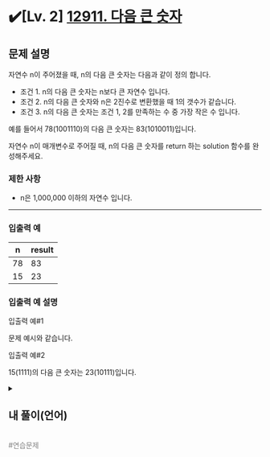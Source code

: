 
# ✔️[Lv. 2] [12911. 다음 큰 숫자](https://school.programmers.co.kr/learn/courses/30/lessons/12911?language=python3)


문제 설명
-----

자연수 n이 주어졌을 때, n의 다음 큰 숫자는 다음과 같이 정의 합니다.

* 조건 1. n의 다음 큰 숫자는 n보다 큰 자연수 입니다.
* 조건 2. n의 다음 큰 숫자와 n은 2진수로 변환했을 때 1의 갯수가 같습니다.
* 조건 3. n의 다음 큰 숫자는 조건 1, 2를 만족하는 수 중 가장 작은 수 입니다.

예를 들어서 78(1001110)의 다음 큰 숫자는 83(1010011)입니다.

자연수 n이 매개변수로 주어질 때, n의 다음 큰 숫자를 return 하는 solution 함수를 완성해주세요.

### 제한 사항

* n은 1,000,000 이하의 자연수 입니다.

---

### 입출력 예

| n | result |
| --- | --- |
| 78 | 83 |
| 15 | 23 |

### 입출력 예 설명

입출력 예#1  

문제 예시와 같습니다.  

입출력 예#2  

15(1111)의 다음 큰 숫자는 23(10111)입니다.



<details>
  <summary><h2>내 풀이(언어)</h2></summary>
  
  ### 정답 코드

  ```
  (작성한 정답 코드를 게시 -> 실패하면 작성x)
  ```

  ### 1차 시도

  ```
  (코드)
  ```

  (작성한 코드의 시도 과정)

  ---

  (결과)

  ### 풀이에 대한 고찰

  (정답코드의 정답 이유)

  >💡 **제목** (참고 링크)<br>
  > <br>
  > (내용)


  ### 코드
  ```
  (내용)
  ```
  ### 설명
  (내용)

  ### 출처
  (내용)

  ## 회고
  (내용)
</details>
<br>
<span style="color:gray"> #연습문제 </span>

